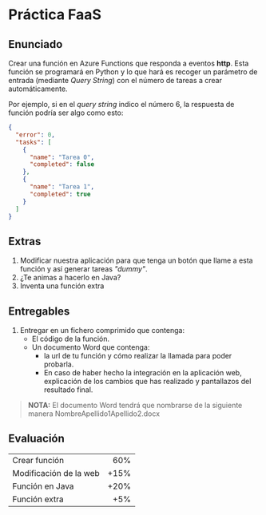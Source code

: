 # Práctica FaaS

## Enunciado

Crear una función en Azure Functions que responda a eventos **http**. Esta función se programará en Python y lo que hará es recoger un parámetro de entrada (mediante _Query String_) con el número de tareas a crear automáticamente.

Por ejemplo, si en el _query string_ indico el número 6, la respuesta de función podría ser algo como esto:

```json
{
  "error": 0,
  "tasks": [
    {
      "name": "Tarea 0",
      "completed": false
    },
    {
      "name": "Tarea 1",
      "completed": true
    }
  ]
}
```

## Extras
1. Modificar nuestra aplicación para que tenga un botón que llame a esta función y así generar tareas _"dummy"_.
2. ¿Te animas a hacerlo en Java?
3. Inventa una función extra

## Entregables

1. Entregar en un fichero comprimido que contenga:
    * El código de la función.
    * Un documento Word que contenga:
        * la url de tu función y cómo realizar la llamada para poder probarla.
        * En caso de haber hecho la integración en la aplicación web, explicación de los cambios que has realizado y pantallazos del resultado final.

> **NOTA:** El documento Word tendrá que nombrarse de la siguiente manera NombreApellido1Apellido2.docx

## Evaluación

|||
|------|-------:|
| Crear función | 60% |
| Modificación de la web | +15% |
| Función en Java | +20% |
| Función extra| +5% |